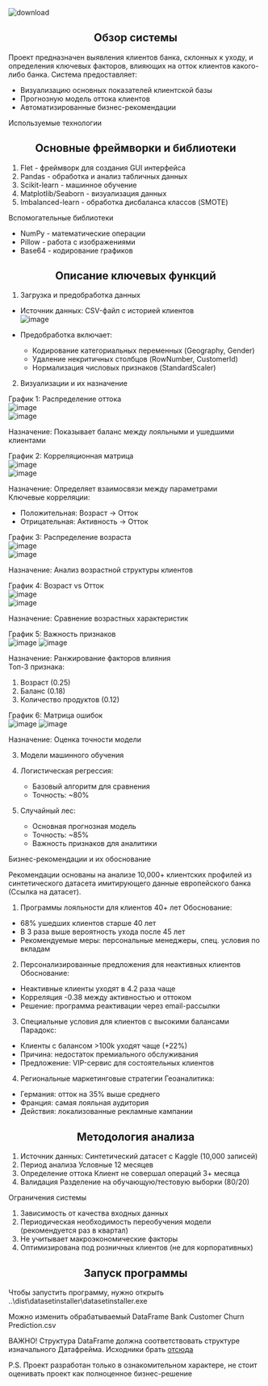 ![download](https://github.com/user-attachments/assets/a1899272-99a3-43f7-b212-40931271619c)
<h2 align=center>Обзор системы</h2>

Проект предназначен выявления клиентов банка, склонных к уходу, и определения ключевых факторов, влияющих на отток клиентов какого-либо банка. Система предоставляет:
- Визуализацию основных показателей клиентской базы
- Прогнозную модель оттока клиентов
- Автоматизированные бизнес-рекомендации

Используемые технологии

<h2 align=center>Основные фреймворки и библиотеки</h2>

1. Flet - фреймворк для создания GUI интерфейса
2. Pandas - обработка и анализ табличных данных
3. Scikit-learn - машинное обучение
4. Matplotlib/Seaborn - визуализация данных
5. Imbalanced-learn - обработка дисбаланса классов (SMOTE)

Вспомогательные библиотеки

- NumPy - математические операции
- Pillow - работа с изображениями
- Base64 - кодирование графиков

<h2 align=center>Описание ключевых функций</h2>

1. Загрузка и предобработка данных


- Источник данных: CSV-файл с историей клиентов<br>
  ![image](https://github.com/user-attachments/assets/4c7700b5-8e8f-4941-8b39-1ac38fc44be3)

- Предобработка включает:
  - Кодирование категориальных переменных (Geography, Gender)
  - Удаление некритичных столбцов (RowNumber, CustomerId)
  - Нормализация числовых признаков (StandardScaler)

2. Визуализации и их назначение

График 1: Распределение оттока<br>
![image](https://github.com/user-attachments/assets/191f9c52-d1f5-4ba6-a261-541f20d79a43)<br>
![image](https://github.com/user-attachments/assets/0e52ebff-cf83-490f-98c4-45ed4666801d)


Назначение: Показывает баланс между лояльными и ушедшими клиентами  

График 2: Корреляционная матрица<br>
![image](https://github.com/user-attachments/assets/2d3b7ab9-d588-46fd-85d1-2d37de3e58b0)<br>
![image](https://github.com/user-attachments/assets/974ff8d8-e595-447f-860c-007ee2fbae8f)


Назначение: Определяет взаимосвязи между параметрами  
Ключевые корреляции: 
- Положительная: Возраст → Отток
- Отрицательная: Активность → Отток

График 3: Распределение возраста<br>
![image](https://github.com/user-attachments/assets/70366389-c61e-4a71-9834-723935be10af)<br>
![image](https://github.com/user-attachments/assets/c9e3c6a5-8827-4b0e-88cb-51cc6d2bd5cf)


Назначение: Анализ возрастной структуры клиентов  

График 4: Возраст vs Отток<br>
![image](https://github.com/user-attachments/assets/4be6b7b7-71a1-4072-89de-7565b2600624)<br>
![image](https://github.com/user-attachments/assets/84c02fed-855b-44cb-b247-cbe0f33e29eb)


Назначение: Сравнение возрастных характеристик  

График 5: Важность признаков<br>
![image](https://github.com/user-attachments/assets/ab7f7881-5b32-4c5e-b14e-17a127fc997b)
![image](https://github.com/user-attachments/assets/ae4878e4-19eb-42b0-af77-0769b18cf365)


Назначение: Ранжирование факторов влияния  
Топ-3 признака:
1. Возраст (0.25)
2. Баланс (0.18) 
3. Количество продуктов (0.12)

График 6: Матрица ошибок<br>
![image](https://github.com/user-attachments/assets/4ee35eba-fd24-4953-9879-abd61a926442)
![image](https://github.com/user-attachments/assets/53f2ba19-c36a-4928-a246-85000f52a7a6)


Назначение: Оценка точности модели  

3. Модели машинного обучения

1. Логистическая регрессия:
   - Базовый алгоритм для сравнения
   - Точность: ~80%

2. Случайный лес:
   - Основная прогнозная модель
   - Точность: ~85%
   - Важность признаков для аналитики

Бизнес-рекомендации и их обоснование

Рекомендации основаны на анализе 10,000+ клиентских профилей из синтетического датасета имитирующего данные европейского банка (Ссылка на датасет).

1. Программы лояльности для клиентов 40+ лет
Обоснование: 
- 68% ушедших клиентов старше 40 лет
- В 3 раза выше вероятность ухода после 45 лет
- Рекомендуемые меры: персональные менеджеры, спец. условия по вкладам

2. Персонализированные предложения для неактивных клиентов
Обоснование:
- Неактивные клиенты уходят в 4.2 раза чаще
- Корреляция -0.38 между активностью и оттоком
- Решение: программа реактивации через email-рассылки

3. Специальные условия для клиентов с высокими балансами
Парадокс:
- Клиенты с балансом >100k уходят чаще (+22%)
- Причина: недостаток премиального обслуживания
- Предложение: VIP-сервис для состоятельных клиентов

4. Региональные маркетинговые стратегии
Геоаналитика:
- Германия: отток на 35% выше среднего
- Франция: самая лояльная аудитория
- Действия: локализованные рекламные кампании

<h2 align=center>Методология анализа</h2>

1. Источник данных: Синтетический датасет с Kaggle (10,000 записей)
2. Период анализа Условные 12 месяцев
3. Определение оттока Клиент не совершал операций 3+ месяца
4. Валидация Разделение на обучающую/тестовую выборки (80/20)

Ограничения системы

1. Зависимость от качества входных данных
2. Периодическая необходимость переобучения модели (рекомендуется раз в квартал)
3. Не учитывает макроэкономические факторы
4. Оптимизирована под розничных клиентов (не для корпоративных)


<h2 align=center>Запуск программы</h2>

Чтобы запустить программу, нужно открыть ..\dist\datasetinstaller\datasetinstaller.exe

Можно изменить обрабатываемый DataFrame Bank Customer Churn Prediction.csv


ВАЖНО! Структура DataFrame должна соответствовать структуре изначального Датафрейма. Исходники брать <a href="https://www.kaggle.com/datasets">отсюда</a>





























P.S. Проект разработан только в ознакомительном характере, не стоит оценивать проект как полноценное бизнес-решение
